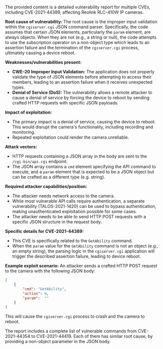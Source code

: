 The provided content is a detailed vulnerability report for multiple CVEs, including CVE-2021-44389, affecting Reolink RLC-410W IP cameras.

**Root cause of vulnerability:**
The root cause is the improper input validation within the `cgiserver.cgi` JSON command parser. Specifically, the code assumes that certain JSON elements, particularly the `param` element, are always objects. When they are not (e.g., a string or null), the code attempts to use the subscription operator on a non-object type which leads to an assertion failure and the termination of the `cgiserver.cgi` process, ultimately causing a device reboot.

**Weaknesses/vulnerabilities present:**
- **CWE-20 Improper Input Validation:** The application does not properly validate the type of JSON elements before attempting to access their members, leading to an assertion failure when it receives unexpected types.
- **Denial of Service (DoS):** The vulnerability allows a remote attacker to cause a denial of service by forcing the device to reboot by sending crafted HTTP requests with specific JSON payloads.

**Impact of exploitation:**
- The primary impact is a denial of service, causing the device to reboot. This would disrupt the camera's functionality, including recording and monitoring.
-  Repeated exploitation could render the camera unreliable.

**Attack vectors:**
- HTTP requests containing a JSON array in the body are sent to the `/cgi-bin/api.cgi` endpoint.
- The JSON array contains a `cmd` element specifying the API command to execute, and a `param` element that is expected to be a JSON object but can be crafted as a different type (e.g. string).

**Required attacker capabilities/position:**
- The attacker needs network access to the camera.
- While most vulnerable API calls require authentication, a separate vulnerability (TALOS-2021-1420) can be used to bypass authentication, making unauthenticated exploitation possible for some cases.
- The attacker needs to be able to send HTTP POST requests with a specific JSON structure in the request body.

**Specific details for CVE-2021-44389:**
- This CVE is specifically related to the `GetAbility` command.
- When the `param` value for the `GetAbility` command is not an object (e.g., an empty string), the parsing logic in the `cgiserver.cgi` application will trigger the described assertion failure, leading to device reboot.

**Example exploit scenario:**
An attacker sends a crafted HTTP POST request to the camera with the following JSON body:
```json
[
    {
        "cmd": "GetAbility",
        "action": 0,
        "param":  ""
    }
]
```
This will cause the `cgiserver.cgi` process to crash and the camera to reboot.

The report includes a complete list of vulnerable commands from CVE-2021-44354 to CVE-2021-44419. Each of them has similar root cause, by providing a non-object parameter in the JSON body.